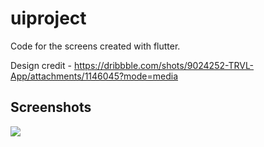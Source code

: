# uiproject

Code for the screens created with flutter.

Design credit - https://dribbble.com/shots/9024252-TRVL-App/attachments/1146045?mode=media

## Screenshots

<img src=“assets/home.png” />

